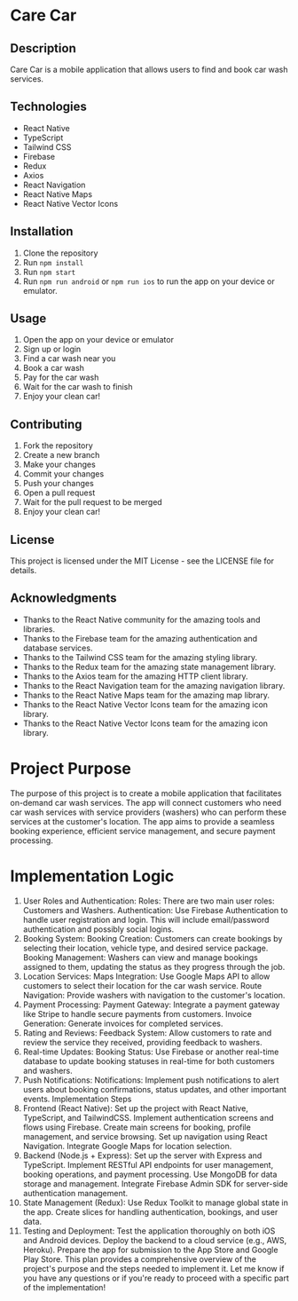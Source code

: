 # Care Car

## Description

Care Car is a mobile application that allows users to find and book car wash services.

## Technologies

- React Native
- TypeScript
- Tailwind CSS
- Firebase
- Redux
- Axios
- React Navigation
- React Native Maps
- React Native Vector Icons

## Installation

1. Clone the repository
2. Run `npm install`
3. Run `npm start`
4. Run `npm run android` or `npm run ios` to run the app on your device or emulator.

## Usage

1. Open the app on your device or emulator
2. Sign up or login
3. Find a car wash near you
4. Book a car wash
5. Pay for the car wash
6. Wait for the car wash to finish
7. Enjoy your clean car!

## Contributing

1. Fork the repository
2. Create a new branch
3. Make your changes
4. Commit your changes
5. Push your changes
6. Open a pull request
7. Wait for the pull request to be merged
8. Enjoy your clean car!

## License

This project is licensed under the MIT License - see the LICENSE file for details.

## Acknowledgments

- Thanks to the React Native community for the amazing tools and libraries.
- Thanks to the Firebase team for the amazing authentication and database services.
- Thanks to the Tailwind CSS team for the amazing styling library.
- Thanks to the Redux team for the amazing state management library.
- Thanks to the Axios team for the amazing HTTP client library.
- Thanks to the React Navigation team for the amazing navigation library.
- Thanks to the React Native Maps team for the amazing map library.
- Thanks to the React Native Vector Icons team for the amazing icon library.
- Thanks to the React Native Vector Icons team for the amazing icon library.

# Project Purpose

The purpose of this project is to create a mobile application that facilitates on-demand car wash services. The app will connect customers who need car wash services with service providers (washers) who can perform these services at the customer's location. The app aims to provide a seamless booking experience, efficient service management, and secure payment processing.

# Implementation Logic

1. User Roles and Authentication:
   Roles: There are two main user roles: Customers and Washers.
   Authentication: Use Firebase Authentication to handle user registration and login. This will include email/password authentication and possibly social logins.
1. Booking System:
   Booking Creation: Customers can create bookings by selecting their location, vehicle type, and desired service package.
   Booking Management: Washers can view and manage bookings assigned to them, updating the status as they progress through the job.
1. Location Services:
   Maps Integration: Use Google Maps API to allow customers to select their location for the car wash service.
   Route Navigation: Provide washers with navigation to the customer's location.
1. Payment Processing:
   Payment Gateway: Integrate a payment gateway like Stripe to handle secure payments from customers.
   Invoice Generation: Generate invoices for completed services.
1. Rating and Reviews:
   Feedback System: Allow customers to rate and review the service they received, providing feedback to washers.
1. Real-time Updates:
   Booking Status: Use Firebase or another real-time database to update booking statuses in real-time for both customers and washers.
1. Push Notifications:
   Notifications: Implement push notifications to alert users about booking confirmations, status updates, and other important events.
   Implementation Steps
1. Frontend (React Native):
   Set up the project with React Native, TypeScript, and TailwindCSS.
   Implement authentication screens and flows using Firebase.
   Create main screens for booking, profile management, and service browsing.
   Set up navigation using React Navigation.
   Integrate Google Maps for location selection.
1. Backend (Node.js + Express):
   Set up the server with Express and TypeScript.
   Implement RESTful API endpoints for user management, booking operations, and payment processing.
   Use MongoDB for data storage and management.
   Integrate Firebase Admin SDK for server-side authentication management.
1. State Management (Redux):
   Use Redux Toolkit to manage global state in the app.
   Create slices for handling authentication, bookings, and user data.
1. Testing and Deployment:
   Test the application thoroughly on both iOS and Android devices.
   Deploy the backend to a cloud service (e.g., AWS, Heroku).
   Prepare the app for submission to the App Store and Google Play Store.
   This plan provides a comprehensive overview of the project's purpose and the steps needed to implement it. Let me know if you have any questions or if you're ready to proceed with a specific part of the implementation!
